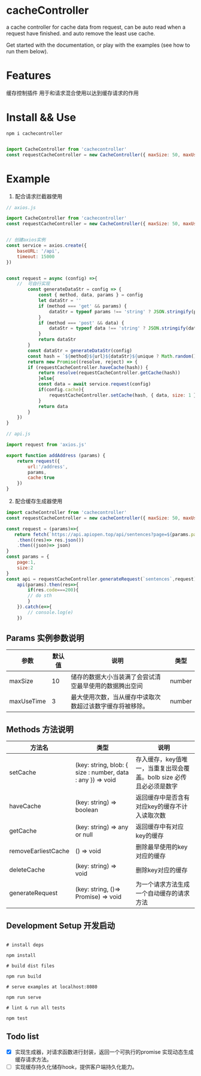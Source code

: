 # cacheController

a cache controller for cache data from request, can be auto read when a request have finished. and auto remove the least use cache.

Get started with the documentation, or play with the examples (see how to run them below).
# Features

缓存控制插件
用于和请求混合使用以达到缓存请求的作用
# Install && Use
```shell
npm i cachecontroller

```
```javascript

import CacheController from 'cachecontroller'
const requestCacheController = new CacheController({ maxSize: 50, maxUseTime: 3 })

```



# Example
 1. 配合请求拦截器使用
```javascript
// axios.js

import CacheController from 'cachecontroller'
const requestCacheController = new CacheController({ maxSize: 50, maxUseTime: 3 })


// 创建axios实例
const service = axios.create({
    baseURL: '/api',
    timeout: 15000
})


const request = async (config) =>{
    //  可自行实现
        const generateDataStr = config => {
            const { method, data, params } = config
            let dataStr = ''
            if (method === 'get' && params) {
                dataStr = typeof params !== 'string' ? JSON.stringify(params) : params
            }
            if (method === 'post' && data) {
                dataStr = typeof data !== 'string' ? JSON.stringify(data) : data
            }
            return dataStr
        }
        const dataStr = generateDataStr(config)
        const hash = `${method}${url}${dataStr}${unique ? Math.random() : ''}`
        return new Promise((resolve, reject) => { 
        if (requestCacheController.haveCache(hash)) {
            return resolve(requestCacheController.getCache(hash))   
            }else{
            const data = await service.request(config)
            if(config.cache){
                requestCacheController.setCache(hash, { data, size: 1 })
            }
            return data
        }
    })
}

// api.js

import request from 'axios.js'

export function addAddress (params) {
    return request({
        url:'/address',
        params,
        cache:true
    })
}

```
2. 配合缓存生成器使用

```javascript 
import cacheController from 'cachecontroller'
const requestCacheController = new cacheController({ maxSize: 50, maxUseTime: 3 })

const request = (params)=>{    
   return fetch(`https://api.apiopen.top/api/sentences?page=${params.page}&size=${params.size}`)
    .then((res)=> res.json())
    .then((json)=> json)
}
const params = {
    page:1,
    size:2
}
const api = requestCacheController.generateRequest(`sentences`,request)
    api(params).then(res=>{
        if(res.code===200){
        // do sth
        }
    }).catch(e=>{
        // console.log(e)
    })

```

## Params 实例参数说明

|  参数   | 默认值  | 说明  |   类型|
|  ----  | ----  |----|----|
| maxSize|10 |储存的数据大小当装满了会尝试清空最早使用的数据腾出空间 | number |
| maxUseTime  | 3 | 最大使用次数，当从缓存中读取次数超过该数字缓存将被移除。| number

## Methods 方法说明

|  方法名   | 类型  | 说明  |  
|  ---- | -----  |----|
| setCache | (key: string, blob: { size : number, data : any }) => void   | 存入缓存，key值唯一，当重复出现会覆盖。bolb size 必传且必必须是数字  |
| haveCache  | (key: string) => boolean | 返回缓存中是否含有对应key的缓存不计入读取次数 |
| getCache  | (key: string) => any or null | 返回缓存中有对应key的缓存 |  (any or null)
| removeEarliestCache | () => void | 删除最早使用的key对应的缓存 | void
| deleteCache | (key: string) => void | 删除key对应的缓存 |
|generateRequest| (key: string, ()=> Promise) => void | 为一个请求方法生成一个自动缓存的请求方法 |

## Development Setup  开发启动

```shell

# install deps

npm install

# build dist files

npm run build

# serve examples at localhost:8080

npm run serve

# lint & run all tests

npm test

```

## Todo list

- [X] 实现生成器，对请求函数进行封装，返回一个可执行的promise 实现动态生成缓存请求方法。
- [ ] 实现缓存持久化储存hook，提供客户端持久化能力。